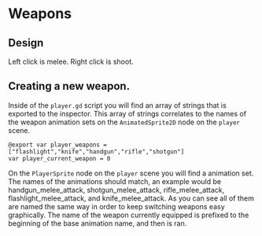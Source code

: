 # Weapons
## Design
Left click is melee.
Right click is shoot.
## Creating a new weapon.
Inside of the `player.gd` script you will find an array of strings that is exported to the inspector. This array of strings correlates to the names of the weapon animation sets on the `AnimatedSprite2D` node on the `player` scene.
```
@export var player_weapons = ["flashlight","knife","handgun","rifle","shotgun"]
var player_current_weapon = 0
```
On the `PlayerSprite` node on the `player` scene you will find a animation set. The names of the animations should match, an example would be handgun_melee_attack, shotgun_melee_attack, rifle_melee_attack, flashlight_melee_attack, and knife_melee_attack.
As you can see all of them are named the same way in order to keep switching weapons easy graphically. The name of the weapon currently equipped is prefixed to the beginning of the base animation name, and then is ran.
